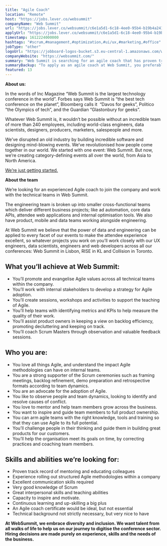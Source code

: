 ```yaml
---
title: "Agile Coach"
location: "Remote"
host: "https://jobs.lever.co/websummit"
companyName: "Web Summit"
url: "https://jobs.lever.co/websummit/c6e1a5d1-6c18-4ee0-95b4-b19b4a241787"
applyUrl: "https://jobs.lever.co/websummit/c6e1a5d1-6c18-4ee0-95b4-b19b4a241787/apply"
timestamp: 1612224000000
hashtags: "#scrum,#management,#optimization,#ui/ux,#marketing,#office"
jobType: "other"
logoUrl: "https://jobboard-logos-bucket.s3.eu-central-1.amazonaws.com/web-summit"
companyWebsite: "https://websummit.com/"
summary: "Web Summit is searching for an agile coach that has proven track record of mentoring and educating colleagues."
summaryBackup: "To apply as an agile coach at Web Summit, you preferably need to have some knowledge of: #scrum, #ui/ux, #management."
featured: 13
---
```


**About us:**

In the words of Inc Magazine “Web Summit is the largest technology conference in the world”. Forbes says Web Summit is “the best tech conference on the planet”, Bloomberg calls it  “Davos for geeks”, Politico “the Olympics of tech”, and the Guardian “Glastonbury for geeks”.

Whatever Web Summit is, it wouldn’t be possible without an incredible team of more than 240 employees, including world-class engineers, data scientists, designers, producers, marketers, salespeople and more.

We’ve disrupted an old industry by building incredible software and designing mind-blowing events. We’ve revolutionised how people come together in our world. We started with one event: Web Summit. But now, we’re creating category-defining events all over the world, from Asia to North America.  

[We’re just getting started.](https://youtu.be/HmcKuSjAdL4)

**About the team**

We’re looking for an experienced Agile coach to join the company and work with the technical teams in Web Summit. 

The engineering team is broken up into smaller cross-functional teams which deliver different business projects; like ad automation, core data APIs, attendee web applications and internal optimisation tools. We also have product, mobile and data teams working alongside engineering. 

At Web Summit we believe that the power of data and engineering can be applied to every facet of our events to make the attendee experience excellent, so whatever projects you work on you’ll work closely with our UX engineers, data scientists, engineers and web developers across all our conferences: Web Summit in Lisbon, RISE in KL and Collision in Toronto.

## What you’ll achieve at Web Summit:

*   You’ll promote and evangelise Agile values across all technical teams within the company.
*   You’ll work with internal stakeholders to develop a strategy for Agile adoption.
*   You’ll create sessions, workshops and activities to support the teaching of Agile.
*   You’ll help teams with identifying metrics and KPIs to help measure the quality of their work.
*   You’ll assist product owners in keeping a view on backlog efficiency, promoting decluttering and keeping on track. 
*   You’ll coach Scrum Masters through observation and valuable feedback sessions.

## Who you are:

*   You love all things Agile, and understand the impact Agile methodologies can have on internal teams.
*   You are a strong supporter of the Scrum ceremonies such as framing meetings, backlog refinement, demo preparation and retrospective formats according to team dynamics.
*   You are an advocate for the adoption of Agile.
*   You like to observe people and team dynamics, looking to identify and resolve causes of conflict.
*   You love to mentor and help team members grow across the business.
*   You want to inspire and guide team members to full product ownership.
*   You can arm agile teams with the right knowledge, tools and training so that they can use Agile to its full potential.
*   You’ll challenge people in their thinking and guide them in building great products for our customers.
*   You’ll help the organisation meet its goals on time, by correcting practices and coaching team members.

## Skills and abilities we’re looking for:

*   Proven track record of mentoring and educating colleagues
*   Experience rolling out structured Agile methodologies within a company
*   Excellent communication skills required
*   Very good knowledge of Scrum
*   Great interpersonal skills and teaching abilities
*   Capacity to inspire and motivate.
*   Continuous learning and up-skilling a big plus
*   An Agile coach certificate would be ideal, but not essential
*   Technical background not strictly necessary, but very nice to have

**At WebSummit, we embrace diversity and inclusion. We want talent from all walks of life to help us on our journey to digitise the conference sector. Hiring decisions are made purely on experience, skills and the needs of the business.**
